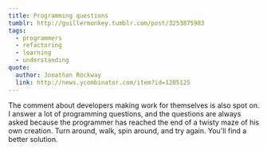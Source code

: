 ```yaml
---
title: Programming questions
tumblr: http://guillermonkey.tumblr.com/post/3253875983
tags:
  - programmers
  - refactoring
  - learning
  - understanding
quote:
  author: Jonathan Rockway
  link: http://news.ycombinator.com/item?id=1205125
---
```


The comment about developers making work for themselves is also spot on. I answer a lot of programming questions, and the questions are always asked because the programmer has reached the end of a twisty maze of his own creation. Turn around, walk, spin around, and try again. You'll find a better solution.
